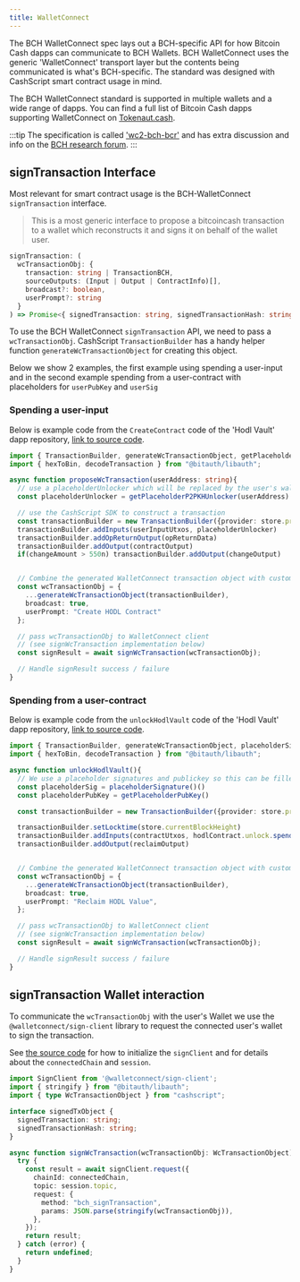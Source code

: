 ```yaml
---
title: WalletConnect
---
```


The BCH WalletConnect spec lays out a BCH-specific API for how Bitcoin Cash dapps can communicate to BCH Wallets. BCH WalletConnect uses the generic 'WalletConnect' transport layer but the contents being communicated is what's BCH-specific. The standard was designed with CashScript smart contract usage in mind.

The BCH WalletConnect standard is supported in multiple wallets and a wide range of dapps. You can find a full list of Bitcoin Cash dapps supporting WalletConnect on [Tokenaut.cash](https://tokenaut.cash/dapps?filter=walletconnect).

:::tip
The specification is called ['wc2-bch-bcr'](https://github.com/mainnet-pat/wc2-bch-bcr) and has extra discussion and info on the [BCH research forum](https://bitcoincashresearch.org/t/wallet-connect-v2-support-for-bitcoincash/).
:::

## signTransaction Interface

Most relevant for smart contract usage is the BCH-WalletConnect `signTransaction` interface.

> This is a most generic interface to propose a bitcoincash transaction to a wallet which reconstructs it and signs it on behalf of the wallet user.

```typescript
signTransaction: (
  wcTransactionObj: {
    transaction: string | TransactionBCH,
    sourceOutputs: (Input | Output | ContractInfo)[],
    broadcast?: boolean,
    userPrompt?: string
  }
) => Promise<{ signedTransaction: string, signedTransactionHash: string } | undefined>;
```

To use the BCH WalletConnect `signTransaction` API, we need to pass a  `wcTransactionObj`.
CashScript `TransactionBuilder` has a handy helper function `generateWcTransactionObject` for creating this object.

Below we show 2 examples, the first example using spending a user-input and in the second example spending from a user-contract with placeholders for `userPubKey` and `userSig`

### Spending a user-input

Below is example code from the `CreateContract` code of the 'Hodl Vault' dapp repository, [link to source code](https://github.com/mr-zwets/bch-hodl-dapp/blob/main/src/views/CreateContract.vue#L14).

```ts
import { TransactionBuilder, generateWcTransactionObject, getPlaceholderP2PKHUnlocker } from "cashscript";
import { hexToBin, decodeTransaction } from "@bitauth/libauth";

async function proposeWcTransaction(userAddress: string){
  // use a placeholderUnlocker which will be replaced by the user's wallet
  const placeholderUnlocker = getPlaceholderP2PKHUnlocker(userAddress)

  // use the CashScript SDK to construct a transaction
  const transactionBuilder = new TransactionBuilder({provider: store.provider})
  transactionBuilder.addInputs(userInputUtxos, placeholderUnlocker)
  transactionBuilder.addOpReturnOutput(opReturnData)
  transactionBuilder.addOutput(contractOutput)
  if(changeAmount > 550n) transactionBuilder.addOutput(changeOutput)


  // Combine the generated WalletConnect transaction object with custom 'broadcast' and 'userPrompt' properties
  const wcTransactionObj = {
    ...generateWcTransactionObject(transactionBuilder),
    broadcast: true,
    userPrompt: "Create HODL Contract"
  };

  // pass wcTransactionObj to WalletConnect client
  // (see signWcTransaction implementation below)
  const signResult = await signWcTransaction(wcTransactionObj);

  // Handle signResult success / failure
}
```

### Spending from a user-contract

Below is example code from the `unlockHodlVault` code of the 'Hodl Vault' dapp repository, [link to source code](https://github.com/mr-zwets/bch-hodl-dapp/blob/main/src/views/UserContracts.vue#L66).

```ts
import { TransactionBuilder, generateWcTransactionObject, placeholderSignature, getPlaceholderPubKey } from "cashscript";
import { hexToBin, decodeTransaction } from "@bitauth/libauth";

async function unlockHodlVault(){
  // We use a placeholder signatures and publickey so this can be filled in by the user's wallet
  const placeholderSig = placeholderSignature()()
  const placeholderPubKey = getPlaceholderPubKey()

  const transactionBuilder = new TransactionBuilder({provider: store.provider})

  transactionBuilder.setLocktime(store.currentBlockHeight)
  transactionBuilder.addInputs(contractUtxos, hodlContract.unlock.spend(placeholderPubKey, placeholderSig))
  transactionBuilder.addOutput(reclaimOutput)


  // Combine the generated WalletConnect transaction object with custom 'broadcast' and 'userPrompt' properties
  const wcTransactionObj = {
    ...generateWcTransactionObject(transactionBuilder),
    broadcast: true,
    userPrompt: "Reclaim HODL Value",
  };

  // pass wcTransactionObj to WalletConnect client
  // (see signWcTransaction implementation below)
  const signResult = await signWcTransaction(wcTransactionObj);

  // Handle signResult success / failure
}
```

## signTransaction Wallet interaction

To communicate the `wcTransactionObj` with the user's Wallet we use the `@walletconnect/sign-client` library to request the connected user's wallet to sign the transaction.

See [the source code](https://github.com/mr-zwets/bch-hodl-dapp/blob/main/src/store/store.ts#L60) for how to initialize the `signClient` and for details about the `connectedChain` and `session`.

```ts
import SignClient from '@walletconnect/sign-client';
import { stringify } from "@bitauth/libauth";
import { type WcTransactionObject } from "cashscript";

interface signedTxObject {
  signedTransaction: string;
  signedTransactionHash: string;
}

async function signWcTransaction(wcTransactionObj: WcTransactionObject): signedTxObject | undefined {
  try {
    const result = await signClient.request({
      chainId: connectedChain,
      topic: session.topic,
      request: {
        method: "bch_signTransaction",
        params: JSON.parse(stringify(wcTransactionObj)),
      },
    });
    return result;
  } catch (error) {
    return undefined;
  }
}
```
